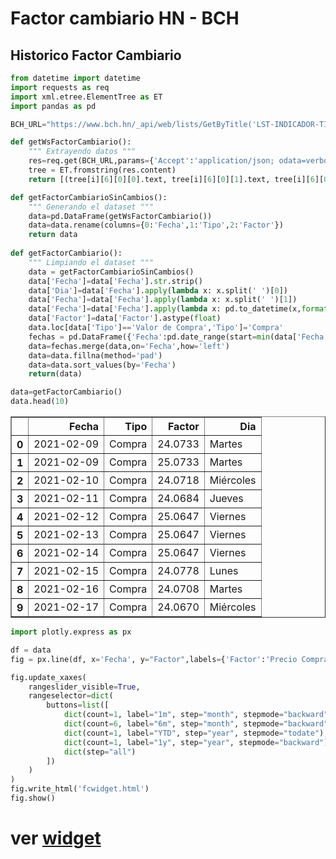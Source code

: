 # Factor cambiario HN - BCH
## Historico Factor Cambiario


```python
from datetime import datetime
import requests as req
import xml.etree.ElementTree as ET 
import pandas as pd

BCH_URL="https://www.bch.hn/_api/web/lists/GetByTitle('LST-INDICADOR-TIPOCAMBIO')/items?$top=5000&$select=Fecha,Etiqueta1,Valor1&$orderby=FechaPublicacion1 desc"

def getWsFactorCambiario():
	""" Extrayendo datos """
	res=req.get(BCH_URL,params={'Accept':'application/json; odata=verbose'})
	tree = ET.fromstring(res.content)
	return [(tree[i][6][0][0].text, tree[i][6][0][1].text, tree[i][6][0][2].text) for i in range(3,len(tree))]

def getFactorCambiarioSinCambios():
	""" Generando el dataset """
	data=pd.DataFrame(getWsFactorCambiario())
	data=data.rename(columns={0:'Fecha',1:'Tipo',2:'Factor'})
	return data
  
def getFactorCambiario():
	""" Limpiando el dataset """
	data = getFactorCambiarioSinCambios()
	data['Fecha']=data['Fecha'].str.strip()
	data['Dia']=data['Fecha'].apply(lambda x: x.split(' ')[0])
	data['Fecha']=data['Fecha'].apply(lambda x: x.split(' ')[1])
	data['Fecha']=data['Fecha'].apply(lambda x: pd.to_datetime(x,format='%d/%m/%Y'))
	data['Factor']=data['Factor'].astype(float)
	data.loc[data['Tipo']=='Valor de Compra','Tipo']='Compra'
	fechas = pd.DataFrame({'Fecha':pd.date_range(start=min(data['Fecha']),end=max(data['Fecha']))})
	data=fechas.merge(data,on='Fecha',how='left')
	data=data.fillna(method='pad')
	data=data.sort_values(by='Fecha')
	return(data)

data=getFactorCambiario()
data.head(10)
```




<div>
<style scoped>
    .dataframe tbody tr th:only-of-type {
        vertical-align: middle;
    }

    .dataframe tbody tr th {
        vertical-align: top;
    }

    .dataframe thead th {
        text-align: right;
    }
</style>
<table border="1" class="dataframe">
  <thead>
    <tr style="text-align: right;">
      <th></th>
      <th>Fecha</th>
      <th>Tipo</th>
      <th>Factor</th>
      <th>Dia</th>
    </tr>
  </thead>
  <tbody>
    <tr>
      <th>0</th>
      <td>2021-02-09</td>
      <td>Compra</td>
      <td>24.0733</td>
      <td>Martes</td>
    </tr>
    <tr>
      <th>1</th>
      <td>2021-02-09</td>
      <td>Compra</td>
      <td>25.0733</td>
      <td>Martes</td>
    </tr>
    <tr>
      <th>2</th>
      <td>2021-02-10</td>
      <td>Compra</td>
      <td>24.0718</td>
      <td>Miércoles</td>
    </tr>
    <tr>
      <th>3</th>
      <td>2021-02-11</td>
      <td>Compra</td>
      <td>24.0684</td>
      <td>Jueves</td>
    </tr>
    <tr>
      <th>4</th>
      <td>2021-02-12</td>
      <td>Compra</td>
      <td>25.0647</td>
      <td>Viernes</td>
    </tr>
    <tr>
      <th>5</th>
      <td>2021-02-13</td>
      <td>Compra</td>
      <td>25.0647</td>
      <td>Viernes</td>
    </tr>
    <tr>
      <th>6</th>
      <td>2021-02-14</td>
      <td>Compra</td>
      <td>25.0647</td>
      <td>Viernes</td>
    </tr>
    <tr>
      <th>7</th>
      <td>2021-02-15</td>
      <td>Compra</td>
      <td>24.0778</td>
      <td>Lunes</td>
    </tr>
    <tr>
      <th>8</th>
      <td>2021-02-16</td>
      <td>Compra</td>
      <td>24.0708</td>
      <td>Martes</td>
    </tr>
    <tr>
      <th>9</th>
      <td>2021-02-17</td>
      <td>Compra</td>
      <td>24.0670</td>
      <td>Miércoles</td>
    </tr>
  </tbody>
</table>
</div>




```python
import plotly.express as px

df = data
fig = px.line(df, x='Fecha', y="Factor",labels={'Factor':'Precio Compra (lps)','Fecha':'Fecha'})

fig.update_xaxes(
    rangeslider_visible=True,
    rangeselector=dict(
        buttons=list([
            dict(count=1, label="1m", step="month", stepmode="backward"),
            dict(count=6, label="6m", step="month", stepmode="backward"),
            dict(count=1, label="YTD", step="year", stepmode="todate"),
            dict(count=1, label="1y", step="year", stepmode="backward"),
            dict(step="all")
        ])
    )
)
fig.write_html('fcwidget.html')
fig.show()
```



# ver [widget](./fcwidget.html)
